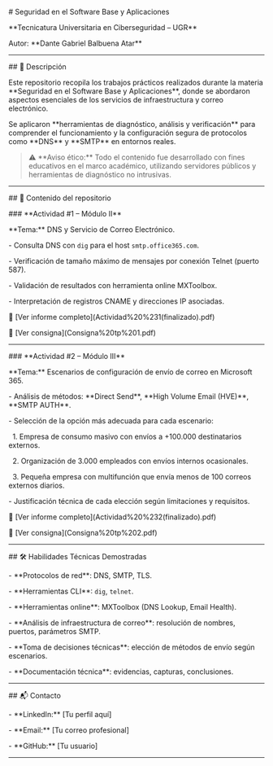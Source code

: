 \# Seguridad en el Software Base y Aplicaciones  

\*\*Tecnicatura Universitaria en Ciberseguridad – UGR\*\*  

Autor: \*\*Dante Gabriel Balbuena Atar\*\*  



---



\## 📌 Descripción  

Este repositorio recopila los trabajos prácticos realizados durante la materia \*\*Seguridad en el Software Base y Aplicaciones\*\*, donde se abordaron aspectos esenciales de los servicios de infraestructura y correo electrónico.  



Se aplicaron \*\*herramientas de diagnóstico, análisis y verificación\*\* para comprender el funcionamiento y la configuración segura de protocolos como \*\*DNS\*\* y \*\*SMTP\*\* en entornos reales.  



> ⚠️ \*\*Aviso ético:\*\* Todo el contenido fue desarrollado con fines educativos en el marco académico, utilizando servidores públicos y herramientas de diagnóstico no intrusivas.



---



\## 📂 Contenido del repositorio



\### \*\*Actividad #1 – Módulo II\*\*  

\*\*Tema:\*\* DNS y Servicio de Correo Electrónico.  

\- Consulta DNS con `dig` para el host `smtp.office365.com`.  

\- Verificación de tamaño máximo de mensajes por conexión Telnet (puerto 587).  

\- Validación de resultados con herramienta online MXToolbox.  

\- Interpretación de registros CNAME y direcciones IP asociadas.  



📄 \[Ver informe completo](Actividad%20%231(finalizado).pdf)  

📄 \[Ver consigna](Consigna%20tp%201.pdf)  



---



\### \*\*Actividad #2 – Módulo III\*\*  

\*\*Tema:\*\* Escenarios de configuración de envío de correo en Microsoft 365.  

\- Análisis de métodos: \*\*Direct Send\*\*, \*\*High Volume Email (HVE)\*\*, \*\*SMTP AUTH\*\*.  

\- Selección de la opción más adecuada para cada escenario:  

&nbsp; 1. Empresa de consumo masivo con envíos a +100.000 destinatarios externos.  

&nbsp; 2. Organización de 3.000 empleados con envíos internos ocasionales.  

&nbsp; 3. Pequeña empresa con multifunción que envía menos de 100 correos externos diarios.  

\- Justificación técnica de cada elección según limitaciones y requisitos.  



📄 \[Ver informe completo](Actividad%20%232(finalizado).pdf)  

📄 \[Ver consigna](Consigna%20tp%202.pdf)  



---



\## 🛠️ Habilidades Técnicas Demostradas

\- \*\*Protocolos de red\*\*: DNS, SMTP, TLS.  

\- \*\*Herramientas CLI\*\*: `dig`, `telnet`.  

\- \*\*Herramientas online\*\*: MXToolbox (DNS Lookup, Email Health).  

\- \*\*Análisis de infraestructura de correo\*\*: resolución de nombres, puertos, parámetros SMTP.  

\- \*\*Toma de decisiones técnicas\*\*: elección de métodos de envío según escenarios.  

\- \*\*Documentación técnica\*\*: evidencias, capturas, conclusiones.  



---



\## 📬 Contacto

\- \*\*LinkedIn:\*\* \[Tu perfil aquí]  

\- \*\*Email:\*\* \[Tu correo profesional]  

\- \*\*GitHub:\*\* \[Tu usuario]  



---



